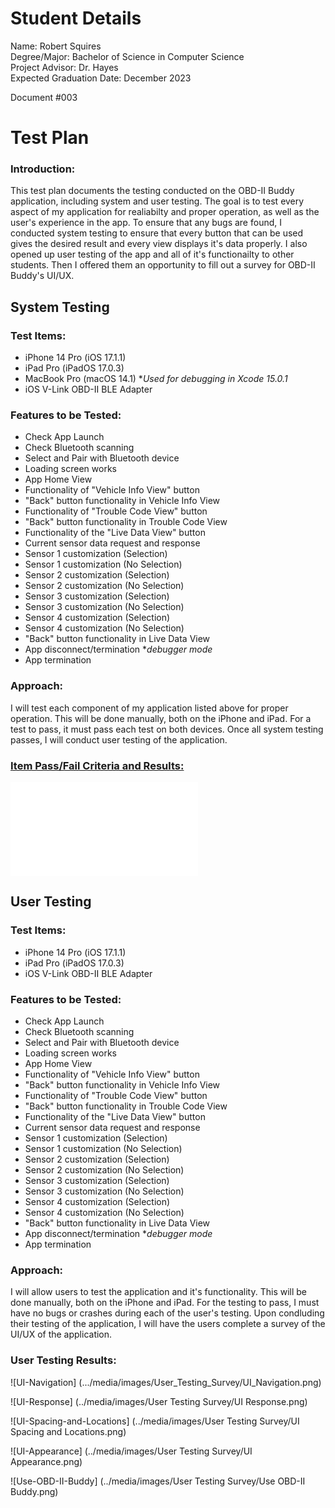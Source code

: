# Student Details
Name: Robert Squires  
Degree/Major: Bachelor of Science in Computer Science  
Project Advisor: Dr. Hayes  
Expected Graduation Date: December 2023

Document #003

# Test Plan

### Introduction:

This test plan documents the testing conducted on the OBD-II Buddy application, including system and user testing. The goal is to test every aspect of my application for realiabilty and proper operation, as well as the user's experience in the app. To ensure that any bugs are found, I conducted system testing to ensure that every button that can be used gives the desired result and every view displays it's data properly. I also opened up user testing of the app and all of it's functionailty to other students. Then I offered them an opportunity to fill out a survey for OBD-II Buddy's UI/UX.

## System Testing

### Test Items:

- iPhone 14 Pro (iOS 17.1.1)
- iPad Pro (iPadOS 17.0.3)
- MacBook Pro (macOS 14.1) **Used for debugging in Xcode 15.0.1*
- iOS V-Link OBD-II BLE Adapter

### Features to be Tested:
- Check App Launch
- Check Bluetooth scanning
- Select and Pair with Bluetooth device
- Loading screen works
- App Home View
- Functionality of 
"Vehicle Info View" button
- "Back" button functionality in Vehicle Info View
- Functionality of 
"Trouble Code View" button
- "Back" button functionality in Trouble Code View
- Functionality of the
"Live Data View" button
- Current sensor data
request and response
- Sensor 1 customization 
(Selection)
- Sensor 1 customization 
(No Selection)
- Sensor 2 customization 
(Selection)
- Sensor 2 customization 
(No Selection)
- Sensor 3 customization 
(Selection)
- Sensor 3 customization 
(No Selection)
- Sensor 4 customization 
(Selection)
- Sensor 4 customization 
(No Selection)
- "Back" button functionality in Live Data View
- App disconnect/termination **debugger mode*
- App termination

### Approach:
I will test each component of my application listed above for proper operation. This will be done manually, both on the iPhone and iPad. For a test to pass, it must pass each test on both devices. Once all system testing passes, I will conduct user testing of the application.

### <a href="../media/pdf/OBD-II Buddy Test Plan.pdf" target="_blank">Item Pass/Fail Criteria and Results:</a>

![TestPlan](../media/pdf/OBD-II_Buddy_Test_Plan.pdf)

## User Testing

### Test Items:

- iPhone 14 Pro (iOS 17.1.1)
- iPad Pro (iPadOS 17.0.3)
- iOS V-Link OBD-II BLE Adapter

### Features to be Tested:
- Check App Launch
- Check Bluetooth scanning
- Select and Pair with Bluetooth device
- Loading screen works
- App Home View
- Functionality of 
"Vehicle Info View" button
- "Back" button functionality in Vehicle Info View
- Functionality of 
"Trouble Code View" button
- "Back" button functionality in Trouble Code View
- Functionality of the
"Live Data View" button
- Current sensor data
request and response
- Sensor 1 customization 
(Selection)
- Sensor 1 customization 
(No Selection)
- Sensor 2 customization 
(Selection)
- Sensor 2 customization 
(No Selection)
- Sensor 3 customization 
(Selection)
- Sensor 3 customization 
(No Selection)
- Sensor 4 customization 
(Selection)
- Sensor 4 customization 
(No Selection)
- "Back" button functionality in Live Data View
- App disconnect/termination **debugger mode*
- App termination

### Approach:
I will allow users to test the application and it's functionality. This will be done manually, both on the iPhone and iPad. For the testing to pass, I must have no bugs or crashes during each of the user's testing. Upon condluding their testing of the application, I will have the users complete a survey of the UI/UX of the application.

### User Testing Results:

![UI-Navigation] (.../media/images/User_Testing_Survey/UI_Navigation.png)

![UI-Response] (../media/images/User Testing Survey/UI Response.png)

![UI-Spacing-and-Locations] (../media/images/User Testing Survey/UI Spacing and Locations.png)

![UI-Appearance] (../media/images/User Testing Survey/UI Appearance.png)

![Use-OBD-II-Buddy] (../media/images/User Testing Survey/Use OBD-II Buddy.png)